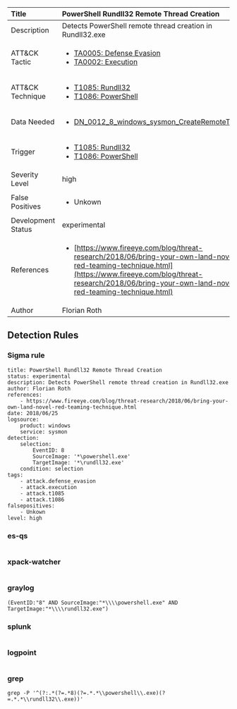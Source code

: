 | Title                | PowerShell Rundll32 Remote Thread Creation                                                                                                                                                 |
|:---------------------|:------------------------------------------------------------------------------------------------------------------------------------------------------------|
| Description          | Detects PowerShell remote thread creation in Rundll32.exe                                                                                                                                           |
| ATT&amp;CK Tactic    | <ul><li>[TA0005: Defense Evasion](https://attack.mitre.org/tactics/TA0005)</li><li>[TA0002: Execution](https://attack.mitre.org/tactics/TA0002)</li></ul>  |
| ATT&amp;CK Technique | <ul><li>[T1085: Rundll32](https://attack.mitre.org/techniques/T1085)</li><li>[T1086: PowerShell](https://attack.mitre.org/techniques/T1086)</li></ul>                             |
| Data Needed          | <ul><li>[DN_0012_8_windows_sysmon_CreateRemoteThread](../Data_Needed/DN_0012_8_windows_sysmon_CreateRemoteThread.md)</li></ul>                                                         |
| Trigger              | <ul><li>[T1085: Rundll32](../Triggers/T1085.md)</li><li>[T1086: PowerShell](../Triggers/T1086.md)</li></ul>  |
| Severity Level       | high                                                                                                                                                 |
| False Positives      | <ul><li>Unkown</li></ul>                                                                  |
| Development Status   | experimental                                                                                                                                                |
| References           | <ul><li>[https://www.fireeye.com/blog/threat-research/2018/06/bring-your-own-land-novel-red-teaming-technique.html](https://www.fireeye.com/blog/threat-research/2018/06/bring-your-own-land-novel-red-teaming-technique.html)</li></ul>                                                          |
| Author               | Florian Roth                                                                                                                                                |


## Detection Rules

### Sigma rule

```
title: PowerShell Rundll32 Remote Thread Creation
status: experimental
description: Detects PowerShell remote thread creation in Rundll32.exe 
author: Florian Roth
references:
    - https://www.fireeye.com/blog/threat-research/2018/06/bring-your-own-land-novel-red-teaming-technique.html
date: 2018/06/25
logsource:
    product: windows
    service: sysmon
detection:
    selection:
        EventID: 8
        SourceImage: '*\powershell.exe'
        TargetImage: '*\rundll32.exe'
    condition: selection
tags:
    - attack.defense_evasion
    - attack.execution
    - attack.t1085
    - attack.t1086
falsepositives:
    - Unkown
level: high

```





### es-qs
    
```

```


### xpack-watcher
    
```

```


### graylog
    
```
(EventID:"8" AND SourceImage:"*\\\\powershell.exe" AND TargetImage:"*\\\\rundll32.exe")
```


### splunk
    
```

```


### logpoint
    
```

```


### grep
    
```
grep -P '^(?:.*(?=.*8)(?=.*.*\\powershell\\.exe)(?=.*.*\\rundll32\\.exe))'
```



